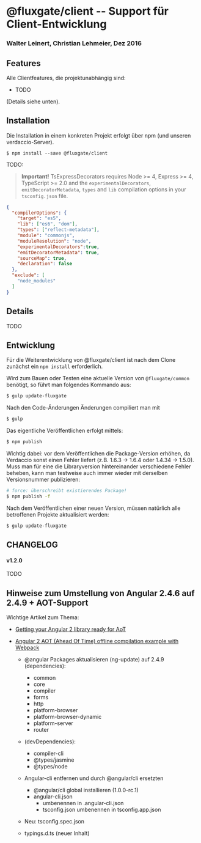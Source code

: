 # @fluxgate/client -- Support für Client-Entwicklung

### Walter Leinert, Christian Lehmeier, Dez 2016

## Features

Alle Clientfeatures, die projektunabhängig sind:
- TODO

(Details siehe unten).

## Installation

Die Installation in einem konkreten Projekt erfolgt über npm (und unseren verdaccio-Server).

```batch
$ npm install --save @fluxgate/client 
```

TODO:

> **Important!** TsExpressDecorators requires Node >= 4, Express >= 4, TypeScript >= 2.0 and 
the `experimentalDecorators`, `emitDecoratorMetadata`, `types` and `lib` compilation 
options in your `tsconfig.json` file.

```json
{
  "compilerOptions": {
    "target": "es5",
    "lib": ["es6", "dom"],
    "types": ["reflect-metadata"],
    "module": "commonjs",
    "moduleResolution": "node",
    "experimentalDecorators":true,
    "emitDecoratorMetadata": true,
    "sourceMap": true,
    "declaration": false
  },
  "exclude": [
    "node_modules"
  ]
}
```

## Details

TODO

## Entwicklung

Für die Weiterentwicklung von @fluxgate/client ist nach dem Clone zunächst ein `npm install` erforderlich.

Wird zum Bauen oder Testen eine aktuelle Version von `@fluxgate/common` benötigt, so führt man folgendes Kommando aus:
```bash
$ gulp update-fluxgate
```
Nach den Code-Änderungen Änderungen compiliert man mit 
```bash
$ gulp
```

Das eigentliche Veröffentlichen erfolgt mittels:
```bash
$ npm publish
```

Wichtig dabei: vor dem Veröffentlichen die Package-Version erhöhen, da Verdaccio sonst einen Fehler liefert (z.B. 1.6.3 -> 1.6.4 oder 1.4.34 -> 1.5.0).
Muss man für eine die Libraryversion hintereinander verschiedene Fehler beheben, kann man testweise auch immer wieder mit derselben Versionsnummer publizieren:
```bash
# force: überschreibt existierendes Package!
$ npm publish -f
```

Nach dem Veröffentlichen einer neuen Version, müssen natürlich alle betroffenen Projekte aktualisiert werden:
```bash
$ gulp update-fluxgate
```

## CHANGELOG

#### v1.2.0

TODO

## Hinweise zum Umstellung von Angular 2.4.6 auf 2.4.9 + AOT-Support

Wichtige Artikel zum Thema:

- [Getting your Angular 2 library ready for AoT](https://medium.com/@isaacplmann/getting-your-angular-2-library-ready-for-aot-90d1347bcad#.lhzz73yry)

- [Angular 2 AOT (Ahead Of Time) offline compilation example with Webpack](https://github.com/blacksonic/angular2-aot-webpack)
	
  * @angular Packages aktualisieren (ng-update) auf 2.4.9 (dependencies):
    * common
    * core
    * compiler
    * forms
    * http
    * platform-browser
    * platform-browser-dynamic
    * platform-server
    * router

  * (devDependencies):
    * compiler-cli
    * @types/jasmine
    * @types/node

  * Angular-cli entfernen und durch @angular/cli ersetzten
    * @angular/cli global installieren (1.0.0-rc.1)
    * angular-cli.json 
      * umbenennen in .angular-cli.json
      * tsconfig.json umbenennen in tsconfig.app.json
  * Neu: tsconfig.spec.json
  * typings.d.ts (neuer Inhalt)
		

